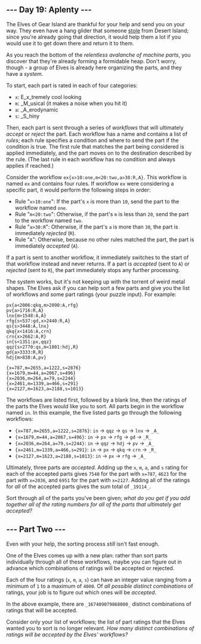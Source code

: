 ﻿
## --- Day 19: Aplenty ---

The Elves of Gear Island are thankful for your help and send you on your way. They even have a hang glider that someone  [stole](https://adventofcode.com/2023/day/9)  from Desert Island; since you're already going that direction, it would help them a lot if you would use it to get down there and return it to them.

As you reach the bottom of the  _relentless avalanche of machine parts_, you discover that they're already forming a formidable heap. Don't worry, though - a group of Elves is already here organizing the parts, and they have a  _system_.

To start, each part is rated in each of four categories:

-   `x`: E_x_tremely cool looking
-   `m`:  _M_usical (it makes a noise when you hit it)
-   `a`:  _A_erodynamic
-   `s`:  _S_hiny

Then, each part is sent through a series of  _workflows_  that will ultimately  _accept_  or  _reject_  the part. Each workflow has a name and contains a list of  _rules_; each rule specifies a condition and where to send the part if the condition is true. The first rule that matches the part being considered is applied immediately, and the part moves on to the destination described by the rule. (The last rule in each workflow has no condition and always applies if reached.)

Consider the workflow  `ex{x>10:one,m<20:two,a>30:R,A}`. This workflow is named  `ex`  and contains four rules. If workflow  `ex`  were considering a specific part, it would perform the following steps in order:

-   Rule "`x>10:one`": If the part's  `x`  is more than  `10`, send the part to the workflow named  `one`.
-   Rule "`m<20:two`": Otherwise, if the part's  `m`  is less than  `20`, send the part to the workflow named  `two`.
-   Rule "`a>30:R`": Otherwise, if the part's  `a`  is more than  `30`, the part is immediately  _rejected_  (`R`).
-   Rule "`A`": Otherwise, because no other rules matched the part, the part is immediately  _accepted_  (`A`).

If a part is sent to another workflow, it immediately switches to the start of that workflow instead and never returns. If a part is  _accepted_  (sent to  `A`) or  _rejected_  (sent to  `R`), the part immediately stops any further processing.

The system works, but it's not keeping up with the torrent of weird metal shapes. The Elves ask if you can help sort a few parts and give you the list of workflows and some part ratings (your puzzle input). For example:

```
px{a<2006:qkq,m>2090:A,rfg}
pv{a>1716:R,A}
lnx{m>1548:A,A}
rfg{s<537:gd,x>2440:R,A}
qs{s>3448:A,lnx}
qkq{x<1416:A,crn}
crn{x>2662:A,R}
in{s<1351:px,qqz}
qqz{s>2770:qs,m<1801:hdj,R}
gd{a>3333:R,R}
hdj{m>838:A,pv}

{x=787,m=2655,a=1222,s=2876}
{x=1679,m=44,a=2067,s=496}
{x=2036,m=264,a=79,s=2244}
{x=2461,m=1339,a=466,s=291}
{x=2127,m=1623,a=2188,s=1013}

```

The workflows are listed first, followed by a blank line, then the ratings of the parts the Elves would like you to sort. All parts begin in the workflow named  `in`. In this example, the five listed parts go through the following workflows:

-   `{x=787,m=2655,a=1222,s=2876}`:  `in`  ->  `qqz`  ->  `qs`  ->  `lnx`  ->  `_A_`
-   `{x=1679,m=44,a=2067,s=496}`:  `in`  ->  `px`  ->  `rfg`  ->  `gd`  ->  `_R_`
-   `{x=2036,m=264,a=79,s=2244}`:  `in`  ->  `qqz`  ->  `hdj`  ->  `pv`  ->  `_A_`
-   `{x=2461,m=1339,a=466,s=291}`:  `in`  ->  `px`  ->  `qkq`  ->  `crn`  ->  `_R_`
-   `{x=2127,m=1623,a=2188,s=1013}`:  `in`  ->  `px`  ->  `rfg`  ->  `_A_`

Ultimately, three parts are  _accepted_. Adding up the  `x`,  `m`,  `a`, and  `s`  rating for each of the accepted parts gives  `7540`  for the part with  `x=787`,  `4623`  for the part with  `x=2036`, and  `6951`  for the part with  `x=2127`. Adding all of the ratings for  _all_  of the accepted parts gives the sum total of  `_19114_`.

Sort through all of the parts you've been given;  _what do you get if you add together all of the rating numbers for all of the parts that ultimately get accepted?_

## --- Part Two ---

Even with your help, the sorting process  _still_  isn't fast enough.

One of the Elves comes up with a new plan: rather than sort parts individually through all of these workflows, maybe you can figure out in advance which combinations of ratings will be accepted or rejected.

Each of the four ratings (`x`,  `m`,  `a`,  `s`) can have an integer value ranging from a minimum of  `1`  to a maximum of  `4000`. Of  _all possible distinct combinations_  of ratings, your job is to figure out which ones will be  _accepted_.

In the above example, there are  `_167409079868000_`  distinct combinations of ratings that will be accepted.

Consider only your list of workflows; the list of part ratings that the Elves wanted you to sort is no longer relevant.  _How many distinct combinations of ratings will be accepted by the Elves' workflows?_